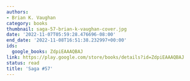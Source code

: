 ```yaml
---
authors:
- Brian K. Vaughan
category: books
thumbnail: saga-57-brian-k-vaughan-cover.jpg
date: '2022-11-07T05:59:28.476696-08:00'
end_date: '2022-11-08T16:51:38.232997+00:00'
ids:
  google_books: ZdpiEAAAQBAJ
link: https://play.google.com/store/books/details?id=ZdpiEAAAQBAJ
status: read
title: 'Saga #57'
---
```

